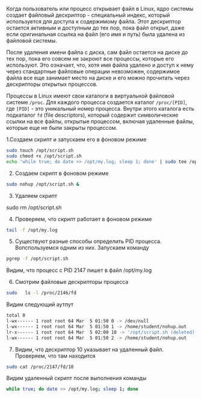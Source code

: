 Когда пользователь или процесс открывает файл в Linux, ядро системы создает файловый дескриптор - специальный индекс, который используется для доступа к содержимому файла. Этот дескриптор остается активным и доступным до тех пор, пока файл открыт, даже если оригинальная ссылка на файл (его имя и путь) была удалена из файловой системы.

После удаления имени файла с диска, сам файл остается на диске до тех пор, пока его совсем не закроют все процессы, которые его используют. Это означает, что, хотя имя файла удалено и доступ к нему через стандартные файловые операции невозможен, содержимое файла все еще занимает место на диске и его можно прочитать через дескрипторы открытых процессов.

Процессы в Linux имеют свои каталоги в виртуальной файловой системе `/proc`. Для каждого процесса создается каталог `/proc/[PID]`, где `[PID]` - это уникальный номер процесса. Внутри этого каталога есть подкаталог `fd` (file descriptors), который содержит символические ссылки на все файлы, открытые процессом, включая удаленные файлы, которые еще не были закрыты процессом.

1.Создаем скрипт и запускаем его в фоновом режиме

```bash
sudo touch /opt/script.sh
sudo chmod +x /opt/script.sh
echo 'while true; do date >> /opt/my.log; sleep 1; done' | sudo tee /opt/script.sh
```

2. Создаем скрипт в фоновом режиме

```bash
sudo nohup /opt/script.sh &
```

3. Удаляем скрипт

sudo rm /opt/script.sh

4. Проверяем, что скрипт работает в фоновом режиме

```bash
tail -f /opt/my.log
```

5. Существуют разные способы определить PID процесса. Вопспользуемся одним из них. Запускаем команду 

```bash
pgrep -f /opt/script.sh
```

Видим, что процесс с PID 2147 пишет в файл /opt/my.log


6. Смотрим файловые дескрипторы процесса

```bash
sudo   ls -l /proc/2146/fd
```

Видим следующий аутпут

```bash
total 0
l-wx------ 1 root root 64 Mar  5 01:50 0 -> /dev/null
l-wx------ 1 root root 64 Mar  5 01:50 1 -> /home/student/nohup.out
lr-x------ 1 root root 64 Mar  5 02:00 10 -> '/opt/script.sh (deleted)'
l-wx------ 1 root root 64 Mar  5 01:50 2 -> /home/student/nohup.out
```

7. Видим, что дескриптор 10 указывает на удаленный файл. Проверяем, что там находится

```bash
sudo cat /proc/2147/fd/10
```

Видим удаленный скрипт после выполнения команды

```bash
while true; do date >> /opt/my.log; sleep 1; done
```
